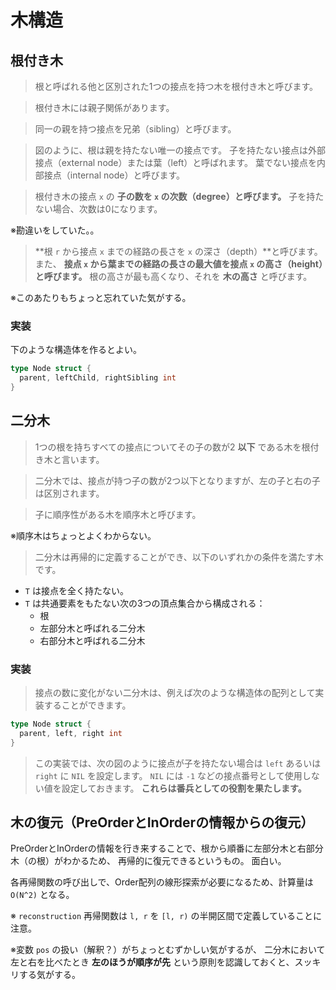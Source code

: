 # 木構造

## 根付き木

> 根と呼ばれる他と区別された1つの接点を持つ木を根付き木と呼びます。

> 根付き木には親子関係があります。

> 同一の親を持つ接点を兄弟（sibling）と呼びます。

> 図のように、根は親を持たない唯一の接点です。
> 子を持たない接点は外部接点（external node）または葉（left）と呼ばれます。
> 葉でない接点を内部接点（internal node）と呼びます。

> 根付き木の接点 `x` の **子の数を `x` の次数（degree）と呼びます。**
> 子を持たない場合、次数は0になります。

※勘違いをしていた。。

> **根 `r` から接点 `x` までの経路の長さを `x` の深さ（depth）**と呼びます。
> また、 **接点 `x` から葉までの経路の長さの最大値を接点 `x` の高さ（height）と呼びます。**
> 根の高さが最も高くなり、それを **木の高さ** と呼びます。

※このあたりもちょっと忘れていた気がする。

### 実装

下のような構造体を作るとよい。

```go
type Node struct {
  parent, leftChild, rightSibling int
}
```

## 二分木

> 1つの根を持ちすべての接点についてその子の数が2 **以下** である木を根付き木と言います。

> 二分木では、接点が持つ子の数が2つ以下となりますが、左の子と右の子は区別されます。

> 子に順序性がある木を順序木と呼びます。

※順序木はちょっとよくわからない。

> 二分木は再帰的に定義することができ、以下のいずれかの条件を満たす木です。

- `T` は接点を全く持たない。
- `T` は共通要素をもたない次の3つの頂点集合から構成される：
  - 根
  - 左部分木と呼ばれる二分木
  - 右部分木と呼ばれる二分木

### 実装

> 接点の数に変化がない二分木は、例えば次のような構造体の配列として実装することができます。

```go
type Node struct {
  parent, left, right int
}
```

> この実装では、次の図のように接点が子を持たない場合は `left` あるいは `right` に `NIL` を設定します。
> `NIL` には `-1` などの接点番号として使用しない値を設定しておきます。
> **これらは番兵としての役割を果たします。**

## 木の復元（PreOrderとInOrderの情報からの復元）

PreOrderとInOrderの情報を行き来することで、根から順番に左部分木と右部分木（の根）がわかるため、
再帰的に復元できるというもの。
面白い。

各再帰関数の呼び出しで、Order配列の線形探索が必要になるため、計算量は `O(N^2)` となる。

※ `reconstruction` 再帰関数は `l, r` を `[l, r)` の半開区間で定義していることに注意。

※変数 `pos` の扱い（解釈？）がちょっとむずかしい気がするが、
二分木において左と右を比べたとき **左のほうが順序が先** という原則を認識しておくと、スッキリする気がする。

